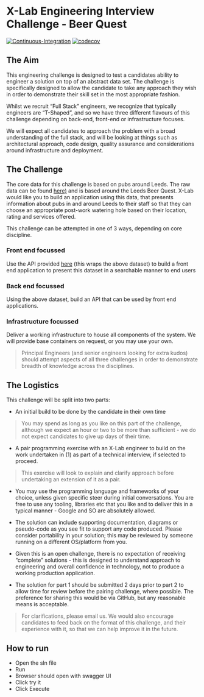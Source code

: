 # X-Lab Engineering Interview Challenge - Beer Quest
[![Continuous-Integration](https://github.com/datatunning/X-Lab.CodingChallenge/actions/workflows/continuous-integration.yml/badge.svg)](https://github.com/datatunning/X-Lab.CodingChallenge/actions/workflows/continuous-integration.yml) [![codecov](https://codecov.io/gh/datatunning/X-Lab.CodingChallenge/branch/main/graph/badge.svg?token=I4O8CYKIHI)](https://codecov.io/gh/datatunning/X-Lab.CodingChallenge)
## The Aim

This engineering challenge is designed to test a candidates ability to engineer a solution on top of an abstract data set. The challenge is specifically designed to allow the candidate to take any approach they wish in order to demonstrate their skill set in the most appropriate fashion.

Whilst we recruit “Full Stack” engineers, we recognize that typically engineers are “T-Shaped”, and so we have three different flavours of this challenge depending on back-end, front-end or infrastructure focuses.

We will expect all candidates to approach the problem with a broad understanding of the full stack, and will be looking at things such as architectural approach, code design, quality assurance and considerations around infrastructure and deployment.

## The Challenge

The core data for this challenge is based on pubs around Leeds. The raw data can be found [here)](https://drive.google.com/file/d/1o5JTtFUHcBAjH47z4i_eZrFdyXvSzY_S/view?usp=sharing) and is based around the Leeds Beer Quest.
X-Lab would like you to build an application using this data, that presents information about pubs in and around Leeds to their staff so that they can choose an appropriate post-work watering hole based on their location, rating and services offered.

This challenge can be attempted in one of 3 ways, depending on core discipline.

### Front end focussed

Use the API provided [here](https://datamillnorth.org/dataset/leeds-beer-quest) (this wraps the above dataset) to build a front end application to present this dataset in a searchable manner to end users

### Back end focussed

Using the above dataset, build an API that can be used by front end applications.

### Infrastructure focussed

Deliver a working infrastructure to house all components of the system. We will provide base containers on request, or you may use your own.

> Principal Engineers (and senior engineers looking for extra kudos) should attempt aspects of all three challenges in order to demonstrate breadth of knowledge across the disciplines.

## The Logistics

This challenge will be split into two parts:

* An initial build to be done by the candidate in their own time

> You may spend as long as you like on this part of the challenge, although we expect an hour or two to be more than sufficient - we do not expect candidates to give up days of their time.

* A pair programming exercise with an X-Lab engineer to build on the work undertaken in (1) as part of a technical interview, if selected to proceed.

> This exercise will look to explain and clarify approach before undertaking an extension of it as a pair.

* You may use the programming language and frameworks of your choice, unless given specific steer during initial conversations. You are free to use any tooling, libraries etc that you like and to deliver this in a typical manner - Google and SO are absolutely allowed.

* The solution can include supporting documentation, diagrams or pseudo-code as you see fit to support any code produced. Please consider portability in your solution; this may be reviewed by someone running on a different OS/platform from you.

* Given this is an open challenge, there is no expectation of receiving “complete” solutions - this is designed to understand approach to engineering and overall confidence in technology, not to produce a working production application.

* The solution for part 1 should be submitted 2 days prior to part 2 to allow time for review before the pairing challenge, where possible. The preference for sharing this would be via GitHub, but any reasonable means is acceptable.

> For clarifications, please email us. We would also encourage candidates to feed back on the format of this challenge, and their experience with it, so that we can help improve it in the future.

## How to run
* Open the sln file
* Run
* Browser should open with swagger UI
* Click try it
* Click Execute

